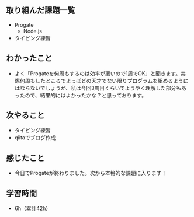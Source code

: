 ## 取り組んだ課題一覧
- Progate
  - Node.js
- タイピング練習
## わかったこと
- よく「Progateを何周もするのは効率が悪いので1周でOK」と聞きます。実際何周もしたところでよっぽどの天才でない限りプログラムを組めるようにはならないでしょうが、私は今回3周目くらいでようやく理解した部分もあったので、結果的にはよかったかな？と思っております。
## 次やること
- タイピング練習
- qiitaでブログ作成
## 感じたこと
- 今日でProgateが終わりました。次から本格的な課題に入ります！
## 学習時間
- 6h（累計42h）
